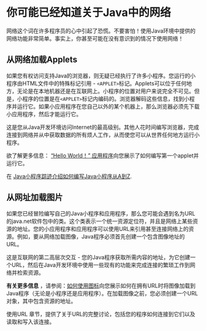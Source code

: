 # 你可能已经知道关于Java中的网络
网络这个词在许多程序员的心中引起了恐慌。不要害怕！使用Java环境中提供的网络功能非常简单。事实上，你甚至可能在没有意识到的情况下使用网络！

## 从网络加载Applets

如果您有权访问支持Java的浏览器，则无疑已经执行了许多小程序。您运行的小程序由HTML文件中的特殊标记引用 - `<APPLET>`标记。Applets可以位于任何地方，无论是在本地机器还是在互联网上。小程序的位置对用户来说完全不可见。但是，小程序的位置是在`<APPLET>`标记内编码的。浏览器解码这些信息，找到小程序并运行它。如果小应用程序在您自己以外的某个机器上，那么浏览器必须先下载小应用程序，然后才能运行它。

这是您从Java开发环境访问Internet的最高级别。其他人花时间编写浏览器，完成连接到网络并从中获取数据的所有烦人工作，从而使您可以从世界任何地方运行小程序。

欲了解更多信息：
[“Hello World！” 应用程序](https://docs.oracle.com/javase/tutorial/getStarted/cupojava/index.html)向您展示了如何编写第一个applet并运行它。

在 [Java小程序踪迹介绍如何编写Java小程序从A到Z](https://docs.oracle.com/javase/tutorial/deployment/applet/index.html).


## 从网址加载图片

如果您已经冒险编写自己的Java小程序和应用程序，那么您可能会遇到名为URL的java.net软件包中的类。这个类表示一个统一资源定位符，并且是网络上某些资源的地址。您的小应用程序和应用程序可以使用URL来引用甚至连接网络上的资源。例如，要从网络加载图像，Java程序必须首先创建一个包含图像地址的URL。

这是互联网的第二高层次交互 - 您的Java程序获取所需内容的地址，为它创建一个URL，然后在Java开发环境中使用一些现有的功能来完成连接的繁琐工作到网络并检索资源。

**有关更多信息**
，请参阅：[如何使用图标](https://docs.oracle.com/javase/tutorial/uiswing/components/icon.html)向您展示如何在拥有URL时将图像加载到Java程序（无论是小程序还是应用程序）。在加载图像之前，您必须创建一个URL对象，其中包含资源的地址。

使用URL 章节，提供了关于URL的完整讨论，包括您的程序如何连接到它们以及读取和写入该连接。